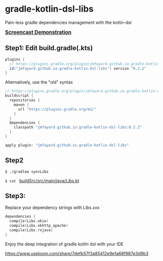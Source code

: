 # gradle-kotlin-dsl-libs


Pain-less gradle dependencies management with the kotlin-dsl

<big>**[Screencast Demonstration](https://www.useloom.com/share/7defb57f3a85412e9e1a68f987e3d9b3)**</big>



Step1: Edit build.gradle(.kts)
---- 

```groovy
plugins {
  // https://plugins.gradle.org/plugin/jmfayard.github.io.gradle-kotlin-dsl-libs
  id("jmfayard.github.io.gradle-kotlin-dsl-libs") version "0.2.2"
}
```

Alternatively, use the "old" syntax

```groovy
// https://plugins.gradle.org/plugin/jmfayard.github.io.gradle-kotlin-dsl-libs
buildscript {
  repositories {
    maven {
      url "https://plugins.gradle.org/m2/"
    }
  }
  dependencies {
    classpath "jmfayard.github.io:gradle-kotlin-dsl-libs:0.2.2"
  }
}

apply plugin: "jmfayard.github.io.gradle-kotlin-dsl-libs"

```



Step2
----


`$ ./gradlew syncLibs`

`$ cat ` [buildSrc/src/main/java/Libs.kt](https://github.com/jmfayard/sample-synclibs/blob/0054d42685ca50638c2e05670426b30323d7f6a8/buildSrc/src/main/java/Libs.kt)


Step3: 
----

Replace your dependency strings with Libs.xxx

```kotlin
dependencies {
  compile(Libs.okio)
  compile(Libs.okhttp_apache)
  compile(Libs.rxjava)
}
```

Enjoy the deep integration of gradle kotlin dsl with your IDE

https://www.useloom.com/share/7defb57f3a85412e9e1a68f987e3d9b3




